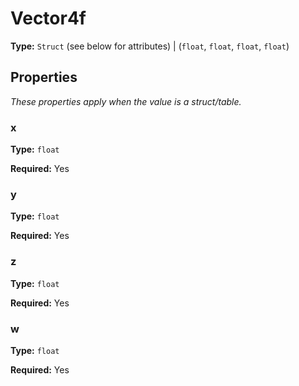 # Vector4f

**Type:** `Struct` (see below for attributes) | (`float`, `float`, `float`, `float`)

## Properties

*These properties apply when the value is a struct/table.*

### x

**Type:** `float`

**Required:** Yes

### y

**Type:** `float`

**Required:** Yes

### z

**Type:** `float`

**Required:** Yes

### w

**Type:** `float`

**Required:** Yes

